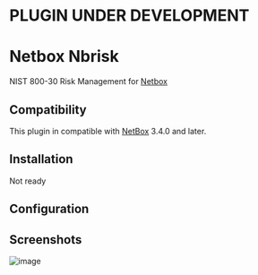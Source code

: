 # PLUGIN UNDER DEVELOPMENT

# Netbox Nbrisk
NIST 800-30 Risk Management for [Netbox](https://github.com/netbox-community/netbox)

## Compatibility

This plugin in compatible with [NetBox](https://netbox.readthedocs.org/) 3.4.0 and later.

## Installation

Not ready

## Configuration

## Screenshots

![image](https://user-images.githubusercontent.com/16046203/213355075-d8e51f8e-acbd-4af9-bdd7-92dfecc51185.png)
